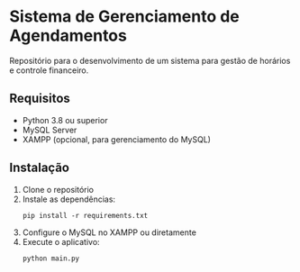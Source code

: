 # Sistema de Gerenciamento de Agendamentos
Repositório para o desenvolvimento de um sistema para gestão de horários e controle financeiro.

## Requisitos
- Python 3.8 ou superior
- MySQL Server
- XAMPP (opcional, para gerenciamento do MySQL)

## Instalação
1. Clone o repositório
2. Instale as dependências:
   ```
   pip install -r requirements.txt
   ```
3. Configure o MySQL no XAMPP ou diretamente
4. Execute o aplicativo:
   ```
   python main.py
   ```
